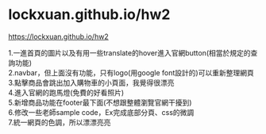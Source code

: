 # lockxuan.github.io/hw2

   https://lockxuan.github.io/hw2

1.一進首頁的圖片以及有用一些translate的hover進入官網button(相當於規定的查詢功能)   
2.navbar，但上面沒有功能，只有logo(用google font設計的)可以重新整理網頁   
3.點擊商品會跳出加入購物車的小頁面，我覺得很漂亮   
4.進入官網的跑馬燈(免費的好看照片)   
5.新增商品功能在footer最下面(不想跟整體瀏覽官網干擾到)   
6.修改一些老師sample code，Ex完成底部分頁、css的微調   
7.統一網頁的色調，所以漂漂亮亮
